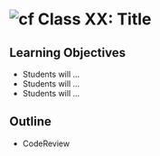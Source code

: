 # ![cf](http://i.imgur.com/7v5ASc8.png) Class XX: Title

## Learning Objectives

- Students will ...
- Students will ...
- Students will ...

## Outline
- CodeReview
<!-- [Hyperlinks]  -->


<!-- links -->
<!-- [Hyperlinks]: To supporting materials -->

